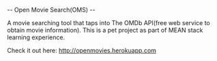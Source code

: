 -- Open Movie Search(OMS) --

A movie searching tool that taps into The OMDb API(free web service to obtain movie information).
This is a pet project as part of MEAN stack learning experience.

Check it out here: http://openmovies.herokuapp.com
